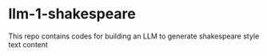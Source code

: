 # llm-1-shakespeare
This repo contains codes for building an LLM to generate shakespeare style text content
